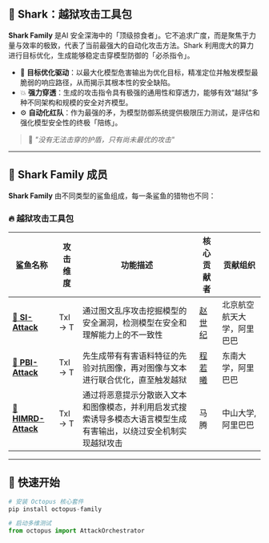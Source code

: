 ## 🦈 Shark：越狱攻击工具包  

**Shark Family** 是AI 安全深海中的「顶级掠食者」。它不追求广度，而是聚焦于力量与效率的极致，代表了当前最强大的自动化攻击方法。Shark 利用庞大的算力进行目标优化，生成能够稳定击穿模型防御的「必杀指令」。
- 🎯 **目标优化驱动**：以最大化模型危害输出为优化目标，精准定位并触发模型最脆弱的响应路径，从而揭示其根本性的安全缺陷。
- 💥 **强力穿透**：生成的攻击指令具有极强的通用性和穿透力，能够有效“越狱”多种不同架构和规模的安全对齐模型。  
- ⚙️ **自动化红队**：作为最强的矛，为模型防御系统提供极限压力测试，是评估和强化模型安全性的终极「陪练」。 

> 🦈 *"没有无法击穿的护盾，只有尚未最优的攻击"*

---

## 🦈 Shark Family 成员

**Shark Family** 由不同类型的鲨鱼组成，每一条鲨鱼的猎物也不同：  

### 🔥 越狱攻击工具包  
| 鲨鱼名称              | 攻击维度          | 功能描述                                  |核心贡献者 | 贡献组织 |
|-----------------------|------------------|------------------------------------------|----------------------|----------------------|
  [**🦈 SI-Attack**](https://github.com/zhaoshiji123/SI-Attack) | TxI -> T | 通过图文乱序攻击挖掘模型的安全漏洞，检测模型在安全和理解能力上的不一致性 |[赵世纪](https://zhaoshiji123.github.io/)|北京航空航天大学，阿里巴巴|
  [**🦈 PBI-Attack**](https://github.com/Rosy0912/PBI-Attack) | TxI -> T | 先生成带有有害语料特征的先验对抗图像，再对图像与文本进行联合优化，直至触发越狱 |[程若曦](https://rosy0912.github.io/)|东南大学，阿里巴巴|
  [**🦈 HIMRD-Attack**](https://github.com/MaTengSYSU/HIMRD-jailbreak) | TxI -> T | 通过将恶意提示分散嵌入文本和图像模态，并利用启发式搜索诱导多模态大语言模型生成有害输出，以绕过安全机制实现越狱攻击 | 马腾 | 中山大学,阿里巴巴 |
---

## 🚀 快速开始  
```python
# 安装 Octopus 核心套件
pip install octopus-family

# 启动多维测试
from octopus import AttackOrchestrator
